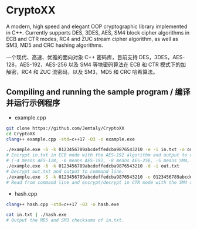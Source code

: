 # CryptoXX

A modern, high speed and elegant OOP cryptographic library implemented in C++. Currently supports DES, 3DES, AES, SM4 block cipher algorithms in ECB and CTR modes, RC4 and ZUC stream cipher algorithm, as well as SM3, MD5 and CRC hashing algorithms.

一个现代、高速、优雅的面向对象 C++ 密码库，目前支持 DES，3DES，AES-128，AES-192，AES-256 以及 SM4 等块密码算法在 ECB 和 CTR 模式下的加解密，RC4 和 ZUC 流密码，以及 SM3，MD5 和 CRC 哈希算法。

## Compiling and running the sample program / 编译并运行示例程序

- example.cpp

```sh
git clone https://github.com/Jemtaly/CryptoXX
cd CryptoXX
clang++ example.cpp -std=c++17 -O3 -o example.exe
```

```sh
./example.exe -6 -k 0123456789abcdeffedcba9876543210 -e -i in.txt -o out.txt
# Encrypt in.txt in ECB mode with the AES-192 algorithm and output to out.txt.
# (-4 means AES-128, -6 means AES-192, -8 means AES-256, -S means SM4, KEY and IV are entered in hexadecimal format)
./example.exe -6 -k 0123456789abcdeffedcba9876543210 -d -i out.txt
# Decrypt out.txt and output to command line.
./example.exe -S -k 0123456789abcdeffedcba9876543210 -c 0123456789abcdeffedcba9876543210 -o out.txt
# Read from command line and encrypt/decrypt in CTR mode with the SM4 algorithm.
```

- hash.cpp

```sh
clang++ hash.cpp -std=c++17 -O3 -o hash.exe
```

```sh
cat in.txt | ./hash.exe
# Output the MD5 and SM3 checksums of in.txt.
```
